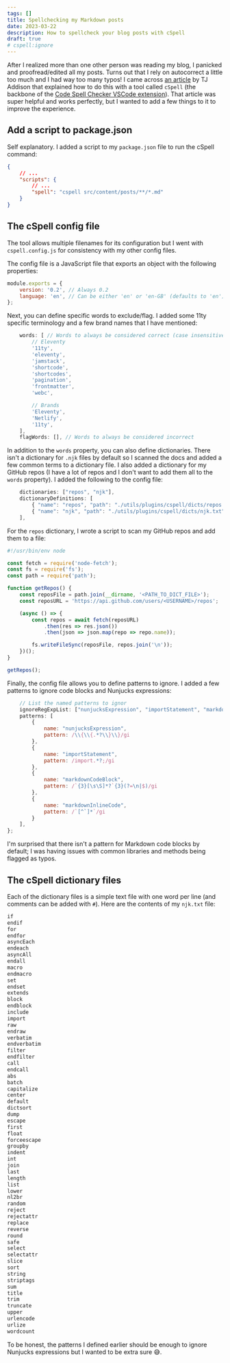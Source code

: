 ```yaml
---
tags: []
title: Spellchecking my Markdown posts
date: 2023-03-22
description: How to spellcheck your blog posts with cSpell
draft: true
# cspell:ignore
---
```


After I realized more than one other person was reading my blog, I panicked and proofread/edited all my posts. Turns out that I rely on autocorrect a little too much and I had way too many typos! I came across [an article](https://tjaddison.com/blog/2021/02/spell-checking-your-markdown-blog-posts-with-cspell/) by TJ Addison that explained how to do this with a tool called `cSpell` (the backbone of the [Code Spell Checker VSCode extension](https://marketplace.visualstudio.com/items?itemName=streetsidesoftware.code-spell-checker)). That article was super helpful and works perfectly, but I wanted to add a few things to it to improve the experience.

## Add a script to package.json

Self explanatory. I added a script to my `package.json` file to run the cSpell command:

```json
{
    // ...
    "scripts": {
        // ...
        "spell": "cspell src/content/posts/**/*.md"
    }
}
```

## The cSpell config file

The tool allows multiple filenames for its configuration but I went with `cspell.config.js` for consistency with my other config files.

The config file is a JavaScript file that exports an object with the following properties:
```js
module.exports = {
    version: '0.2', // Always 0.2
    language: 'en', // Can be either 'en' or 'en-GB' (defaults to 'en')
};
```

Next, you can define specific words to exclude/flag. I added some 11ty specific terminology and a few brand names that I have mentioned:

```js
    words: [ // Words to always be considered correct (case insensitive)
        // Eleventy
        '11ty',
        'eleventy',
        'jamstack',
        'shortcode',
        'shortcodes',
        'pagination',
        'frontmatter',
        'webc',

        // Brands
        'Eleventy',
        'Netlify',
        '11ty',
    ],
    flagWords: [], // Words to always be considered incorrect
```

In addition to the `words` property, you can also define dictionaries. There isn't a dictionary for `.njk` files by default so I scanned the docs and added a few common terms to a dictionary file. I also added a dictionary for my GitHub repos (I have a lot of repos and I don't want to add them all to the `words` property). I added the following to the config file:
```js
    dictionaries: ["repos", "njk"],
    dictionaryDefinitions: [
        { "name": "repos", "path": "./utils/plugins/cspell/dicts/repos.txt" },
        { "name": "njk", "path": "./utils/plugins/cspell/dicts/njk.txt" },
    ],
```
For the `repos` dictionary, I wrote a script to scan my GitHub repos and add them to a file:
```js
#!/usr/bin/env node

const fetch = require('node-fetch');
const fs = require('fs');
const path = require('path');

function getRepos() {
    const reposFile = path.join(__dirname, '<PATH_TO_DICT_FILE>');
    const reposURL = 'https://api.github.com/users/<USERNAME>/repos';

    (async () => {
        const repos = await fetch(reposURL)
            .then(res => res.json())
            .then(json => json.map(repo => repo.name));

        fs.writeFileSync(reposFile, repos.join('\n'));
    })();
}

getRepos();
```

Finally, the config file allows you to define patterns to ignore. I added a few patterns to ignore code blocks and Nunjucks expressions:

```js
    // List the named patterns to ignor
    ignoreRegExpList: ["nunjucksExpression", "importStatement", "markdownCodeBlock", "markdownInlineCode"],
    patterns: [
        {
            name: "nunjucksExpression",
            pattern: /\\{\\{.*?\\}\\}/gi
        },
        {
            name: "importStatement",
            pattern: /import.*?;/gi
        },
        {
            name: "markdownCodeBlock",
            pattern: /`{3}[\s\S]*?`{3}(?=\n|$)/gi
        },
        {
            name: "markdownInlineCode",
            pattern: /`[^`]*`/gi
        }
    ],
};
```

I'm surprised that there isn't a pattern for Markdown code blocks by default; I was having issues with common libraries and methods being flagged as typos.

## The cSpell dictionary files

Each of the dictionary files is a simple text file with one word per line (and comments can be added with `#`).
Here are the contents of my `njk.txt` file:
```txt
if
endif
for
endfor
asyncEach
endeach
asyncAll
endall
macro
endmacro
set
endset
extends
block
endblock
include
import
raw
endraw
verbatim
endverbatim
filter
endfilter
call
endcall
abs
batch
capitalize
center
default
dictsort
dump
escape
first
float
forceescape
groupby
indent
int
join
last
length
list
lower
nl2br
random
reject
rejectattr
replace
reverse
round
safe
select
selectattr
slice
sort
string
striptags
sum
title
trim
truncate
upper
urlencode
urlize
wordcount
```

To be honest, the patterns I defined earlier should be enough to ignore Nunjucks expressions but I wanted to be extra sure :sweat_smile:.